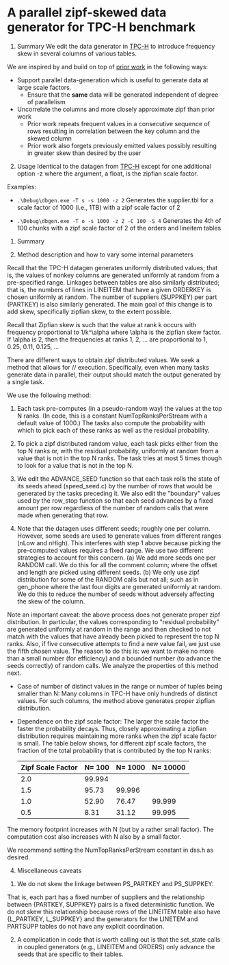 # A parallel zipf-skewed data generator for TPC-H benchmark

1. Summary
We edit the data generator in [TPC-H](http://www.tpc.org/tpch/) to introduce frequency skew in several columns of various tables.

We are inspired by and build on top of [prior work](https://www.microsoft.com/en-us/download/details.aspx?id=52430) in the following ways:
* Support parallel data-generation which is useful to generate data at large scale factors.
	* Ensure that the **same** data will be generated independent of degree of parallelism
* Uncorrelate the columns and more closely approximate zipf than prior work
	* Prior work repeats frequent values in a consecutive sequence of rows resulting in correlation between the key column and the skewed column
	* Prior work also forgets previously emitted values possibly resulting in greater skew than desired by the user
	

2. Usage
Identical to the datagen from [TPC-H](http://www.tpc.org/tpch/) except for one additional option -z <f> where the argument, a float, is the zipfian scale factor.

Examples:
* `.\Debug\dbgen.exe -T s -s 1000 -z 2`
Generates the supplier.tbl for a scale factor of 1000 (i.e., 1TB) with a zipf scale factor of 2

* `.\Debug\dbgen.exe -T o -s 1000 -z 2 -C 100 -S 4`
Generates the 4th of 100 chunks with a zipf scale factor of 2 of the orders and lineitem tables

1. Summary



3. Method description and how to vary some internal parameters

Recall that the TPC-H datagen generates uniformly distributed values; that is, the values of nonkey columns
are generated uniformly at random from a pre-specified range. Linkages between tables are also similarly distributed; that is, the numbers of lines in LINEITEM that have a given ORDERKEY is chosen uniformly at random. The number of suppliers (SUPPKEY) per part (PARTKEY) is also similarly generated. The main goal of this change is to add skew, specifically zipfian skew, to the extent possible.

Recall that Zipfian skew is such that the value at rank k occurs with frequency proportional to 1/k^\alpha where \alpha is the zipfian skew factor. If \alpha is 2, then the frequencies at ranks 1, 2, ... are proportional to 1, 0.25, 0.11, 0.125, ...  

There are different ways to obtain zipf distributed values.  We seek a method that allows for // execution. Specifically, even when many tasks generate data in parallel, their output should match the output generated by a single task.

We use the following method:
1) Each task pre-computes (in a pseudo-random way) the values at the top N ranks. (In code, this is a constant NumTopRanksPerStream with a default value of 1000.) The tasks also compute the probability with which to pick each of these ranks as well as the residual probability.

2) To pick a zipf distributed random value, each task picks either from the top N ranks or, with the residual probability, uniformly at random from a value that is not in the top N ranks.  The task tries at most 5 times though to look for a value that is not in the top N.

3) We edit the ADVANCE_SEED function so that each task rolls the state of its seeds ahead (speed_seed.c) by the number of rows that would be generated by the tasks preceding it. We also edit the "boundary" values used by the row_stop function so that each seed advances by a fixed amount per row regardless of the number of random calls that were made when generating that row.

4) Note that the datagen uses different seeds; roughly one per column. However, some seeds are used to generate values from different ranges (nLow and nHigh). This interferes with step 1 above because picking the pre-computed values requires a fixed range. We use two different strategies to account for this concern. (a) We add more seeds one per RANDOM call. We do this for all the comment column; where the offset and length are picked using different seeds. (b) We only use zipf distribution for some of the RANDOM calls but not all; such as in gen_phone where the last four digits are generated uniformly at random. We do this to reduce the number of seeds without adversely affecting the skew of the column.


Note an important caveat: the above process does not generate proper zipf distribution. In particular, the values corresponding to "residual probability" are generated uniformly at random in the range and then checked to not match with the values that have already been picked to represent the top N ranks. Also, if five consecutive attempts to find a new value fail, we just use the fifth chosen value.  The reason to do this is: we want to make no more than a small number (for efficiency) and a bounded number (to advance the seeds correctly) of random calls.  We analyze the properties of this method next.

* Case of number of distinct values in the range or number of tuples being smaller than N: Many columns in TPC-H have only hundreds of distinct values.  For such columns, the method above generates proper zipfian distribution.

* Dependence on the zipf scale factor: The larger the scale factor the faster the probability decays. Thus, closely approximating a zipfian distribution requires maintaining more ranks when the zipf scale factor is small. The table below shows, for different zipf scale factors, the fraction of the total probability that is contributed by the top N ranks:

	Zipf Scale Factor |  N= 100 |  N= 1000  |  N= 10000
	------------------|---------|-----------|-----------
	       2.0        |  99.994 |           |
           1.5        |  95.73  |   99.996  |
           1.0	      |  52.90  |   76.47   |   99.999
           0.5        |   8.31  |   31.12   |   99.995

The memory footprint increases with N (but by a rather small factor). The computation cost also increases with N also by a small factor.

We recommend setting the NumTopRanksPerStream constant in dss.h as desired.

4. Miscellaneous caveats

1) We do not skew the linkage between PS_PARTKEY and PS_SUPPKEY: 

That is, each part has a fixed number of suppliers and the relationship between {PARTKEY, SUPPKEY} pairs is a fixed deterministic function.  We do not skew this relationship because rows of the LINEITEM table also have 
{L_PARTKEY, L_SUPPKEY} and the generators for the LINETEM and PARTSUPP tables do not have any explicit coordination.

2) A complication in code that is worth calling out is that the set_state calls in coupled generators (e.g., LINEITEM and ORDERS) only advance the seeds that are specific to their tables.